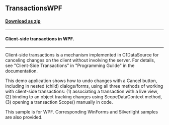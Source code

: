 ## TransactionsWPF
#### [Download as zip](https://grapecity.github.io/DownGit/#/home?url=https://github.com/GrapeCity/ComponentOne-WPF-Samples/tree/master/NET_4.6.2/C1.WPF.DataSource/VB/TransactionsWPF)
____
#### Client-side transactions in WPF.
____
Client-side transactions is a mechanism implemented in C1DataSource
for canceling changes on the client without involving
the server. For details, see "Client-Side Transactions" in
"Programming Guilde" in the documentation.

This demo application shows how to undo changes with a Cancel button,
including in nested (child) dialogs/forms, using all three methods
of working with client-side transactions:
(1) associating a transaction with a live view, (2) binding to 
an object tracking changes using ScopeDataContext method, (3) opening
a transaction Scope() manually in code.

This sample is for WPF. Corresponding WinForms and Silverlight samples
are also provided.
